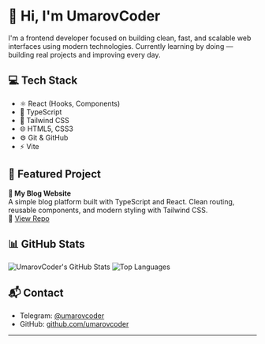 # 👋 Hi, I'm UmarovCoder

I'm a frontend developer focused on building clean, fast, and scalable web interfaces using modern technologies. Currently learning by doing — building real projects and improving every day.

## 💻 Tech Stack

- ⚛️ React (Hooks, Components)
- 🧠 TypeScript
- 💨 Tailwind CSS
- 🌐 HTML5, CSS3
- ⚙️ Git & GitHub
- ⚡️ Vite

## 🚀 Featured Project

**📝 My Blog Website**  
A simple blog platform built with TypeScript and React. Clean routing, reusable components, and modern styling with Tailwind CSS.  
🔗 [View Repo](https://github.com/umarovcoder/my-blog)

## 📊 GitHub Stats

![UmarovCoder's GitHub Stats](https://github-readme-stats.vercel.app/api?username=umarovcoder&show_icons=true&theme=default)
![Top Languages](https://github-readme-stats.vercel.app/api/top-langs/?username=umarovcoder&layout=compact)

## 📬 Contact

- Telegram: [@umarovcoder](https://t.me/umarov511)
- GitHub: [github.com/umarovcoder](https://github.com/umarovcoder)

---
